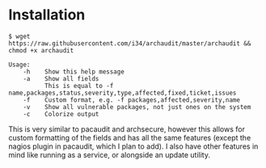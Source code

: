 # Installation
`$ wget https://raw.githubusercontent.com/i34/archaudit/master/archaudit && chmod +x archaudit`
```
Usage:
    -h    Show this help message
    -a    Show all fields
          This is equal to -f name,packages,status,severity,type,affected,fixed,ticket,issues
    -f    Custom format, e.g. -f packages,affected,severity,name
    -v    Show all vulnerable packages, not just ones on the system
    -c    Colorize output
```

This is very similar to pacaudit and archsecure, however this allows for custom formatting of the fields and has all the same features (except the nagios plugin in pacaudit, which I plan to add). I also have other features in mind like running as a service, or alongside an update utility.
